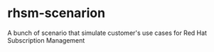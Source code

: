 # rhsm-scenarion
A bunch of scenario that simulate  customer's use cases for Red Hat Subscription Management
